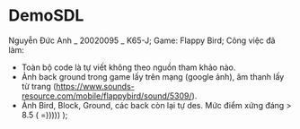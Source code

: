 # DemoSDL
Nguyễn Đức Anh _ 20020095 _ K65-J;
Game: Flappy Bird;
Công việc đã làm:
- Toàn bộ code là tự viết không theo nguồn tham khảo nào.
- Ảnh back ground trong game lấy trên mạng (google ảnh), âm thanh lấy từ trang (https://www.sounds-resource.com/mobile/flappybird/sound/5309/).
- Ảnh Bird, Block, Ground, các back còn lại tự des.
Mức điểm xứng đáng > 8.5 ( =))))) );

